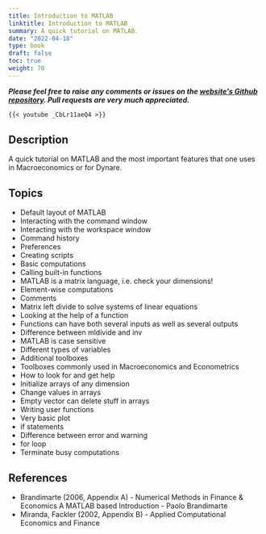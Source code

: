 ```yaml
---
title: Introduction to MATLAB
linktitle: Introduction to MATLAB
summary: A quick tutorial on MATLAB.
date: "2022-04-18"
type: book
draft: false
toc: true
weight: 70
---
```

***Please feel free to raise any comments or issues on the [website's Github repository](https://github.com/wmutschl/mutschler.eu). Pull requests are very much appreciated.***

```md
{{< youtube _CbLr11aeQ4 >}}
```

## Description
A quick tutorial on MATLAB and the most important features that one uses in Macroeconomics or for Dynare.

## Topics
- Default layout of MATLAB
- Interacting with the command window
- Interacting with the workspace window
- Command history
- Preferences
- Creating scripts
- Basic computations
- Calling built-in functions
- MATLAB is a matrix language, i.e. check your dimensions!
- Element-wise computations
- Comments
- Matrix left divide to solve systems of linear equations
- Looking at the help of a function
- Functions can have both several inputs as well as several outputs
- Difference between mldivide and inv
- MATLAB is case sensitive
- Different types of variables
- Additional toolboxes
- Toolboxes commonly used in Macroeconomics and Econometrics
- How to look for and get help
- Initialize arrays of any dimension
- Change values in arrays
- Empty vector can delete stuff in arrays
- Writing user functions
- Very basic plot
- if statements
- Difference between error and warning
- for loop
- Terminate busy computations

## References
- Brandimarte (2006, Appendix A) - Numerical Methods in Finance & Economics A MATLAB based Introduction - Paolo Brandimarte
- Miranda, Fackler (2002, Appendix B) - Applied Computational Economics and Finance
